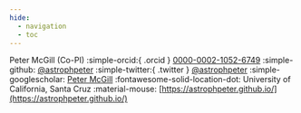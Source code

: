 ```yaml
---
hide:
  - navigation
  - toc
---
```



Peter McGill (Co-PI) :simple-orcid:{ .orcid } [0000-0002-1052-6749](https://orcid.org/0000-0002-1052-6749)
:simple-github: [@astrophpeter](https://github.com/astrophpeter)
:simple-twitter:{ .twitter }  [@astrophpeter](https://twitter.com/astrophpeter)
:simple-googlescholar: [Peter McGill](https://scholar.google.com/citations?user=0CMkoAoAAAAJ&hl=en)
:fontawesome-solid-location-dot: University of California, Santa Cruz 
:material-mouse: [https://astrophpeter.github.io/](https://astrophpeter.github.io/)

